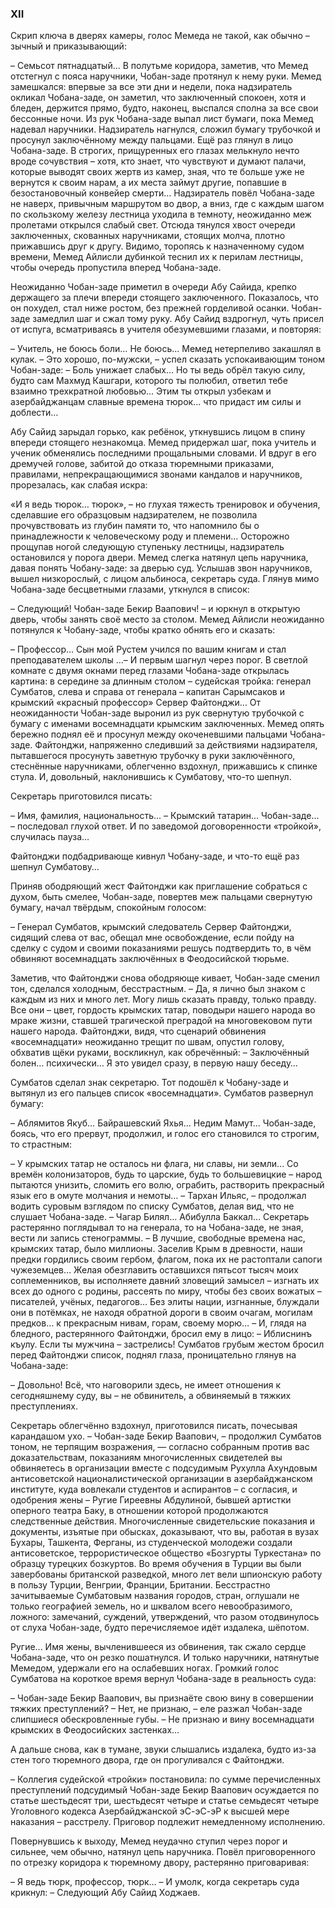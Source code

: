 ### XII

Скрип ключа в дверях камеры, голос Мемеда не такой, как обычно – зычный и приказывающий:

– Семьсот пятнадцатый... 
В полутьме коридора, заметив, что Мемeд отстегнул с пояса наручники, Чобан-заде протянул к нему руки.
Мемед замешкался: впервые за все эти дни и недели, пока надзиратель окликал Чобана-заде, он заметил, что заключенный спокоен, хотя и бледен, держится прямо, будто, наконец, выспался сполна за все свои бессонные ночи. 
Из рук Чобана-заде выпал лист бумаги, пока Мемед надевал наручники.
Надзиратель нагнулся, сложил бумагу трубочкой и просунул заключённому между пальцами.
Ещё раз глянул в лицо Чобана-заде.
В строгих, прищуренных его глазах мелькнуло нечто вроде сочувствия – хотя, кто знает, что чувствуют и думают палачи, которые выводят своих жертв из камер, зная, что те больше уже не вернутся к своим нарам, а их места займут другие, попавшие в безостановочный конвейер смерти… 
Надзиратель повёл Чобана-заде не наверх, привычным маршрутом во двор, а вниз, где с каждым шагом по скользкому железу лестница уходила в темноту, неожиданно меж пролетами открылся слабый свет. 
Отсюда тянулся хвост очереди заключенных, скованных наручниками, стоящих молча, плотно прижавшись друг к другу.
Видимо, торопясь к назначенному судом времени, Мемед Айлисли дубинкой теснил их к перилам лестницы, чтобы очередь пропустила вперед Чобана-заде.

Неожиданно Чобан-заде приметил в очереди Абу Сайида, крепко держащего за плечи впереди стоящего заключенного.
Показалось, что он похудел, стал ниже ростом, без прежней горделивой осанки.
Чобан-заде замедлил шаг и сжал тому руку.
Абу Сайид вздрогнул, чуть присел от испуга, всматриваясь в учителя обезумевшими глазами, и повторяя:

– Учитель, не боюсь боли…
Не боюсь... 
Мемед нетерпеливо закашлял в кулак. 
– Это хорошо, по-мужски, – успел сказать успокаивающим тоном Чобан-заде: – Боль унижает слабых…
Но ты ведь обрёл такую силу, будто сам Махмуд Кашгари, которого ты полюбил, ответил тебе взаимно трехкратной любовью…
Этим ты открыл узбекам и азербайджанцам славные времена тюрок... что придаст им силы и доблести…

Абу Сайид зарыдал горько, как ребёнок, уткнувшись лицом в спину впереди стоящего незнакомца. 
Мемед придержал шаг, пока учитель и ученик обменялись последними прощальными словами.
И вдруг в его дремучей голове, забитой до отказа тюремными приказами, правилами, непрекращающимися звонами кандалов и наручников, прорезалась, как слабая искра:

«И я ведь тюрок… тюрок», – но глухая тяжесть тренировок и обучения, сделавшие его образцовым надзирателем, не позволила прочувствовать из глубин памяти то, что напомнило бы о принадлежности к человеческому роду и племени... 
Осторожно прощупав ногой следующую ступеньку лестницы, надзиратель остановился у порога двери.
Мемед слегка натянул цепь наручника, давая понять Чобану-заде: за дверью суд. 
Услышав звон наручников, вышел низкорослый, с лицом альбиноса, секретарь суда.
Глянув мимо Чобана-заде бесцветными глазами, уткнулся в список:

– Следующий!
Чобан-заде Бекир Ваапович! – и юркнул в открытую дверь, чтобы занять своё место за столом. 
Мемед Айлисли неожиданно потянулся к Чобану-заде, чтобы кратко обнять его и сказать:

– Профессор…
Сын мой Рустем учился по вашим книгам и стал преподавателем школы …– И первым шагнул через порог. 
В светлой комнате с двумя окнами перед глазами Чобана-заде открылась картина: в середине за длинным столом – судейская тройка: генерал Сумбатов, слева и справа от генерала – капитан Сарымсаков и крымский «красный профессор» Сервер Файтонджи... 
От неожиданности Чобан-заде выронил из рук свернутую трубочкой с бумагу с именами восемнадцати крымским заключенных.
Мемед опять бережно поднял её и просунул между окоченевшими пальцами Чобана-заде. 
Файтонджи, напряженно следивший за действиями надзирателя, пытавшегося просунуть заветную трубочку в руки заключённого, стеснённые наручниками, облегченно вздохнул, прижавшись к спинке стула.
И, довольный, наклонившись к Сумбатову, что-то шепнул.

Секретарь приготовился писать:

– Имя, фамилия, национальность... 
– Крымский татарин...
Чобан-заде... – последовал глухой ответ. 
И по заведомой договоренности «тройкой», случилась пауза…

Файтонджи подбадривающе кивнул Чобану-заде, и что-то ещё раз шепнул Сумбатову…

Приняв ободряющий жест Файтонджи как приглашение собраться с духом, быть смелее, Чобан-заде, повертев меж пальцами свернутую бумагу, начал твёрдым, спокойным голосом:

– Генерал Сумбатов, крымский следователь Сервер Файтонджи, сидящий слева от вас, обещал мне освобождение, если пойду на сделку с судом и своими показаниями решусь подтвердить то, в чём обвиняют восемнадцать заключённых в Феодосийской тюрьме.

Заметив, что Файтонджи снова ободряюще кивает, Чобан-заде сменил тон, сделался холодным, бесстрастным. – Да, я лично был знаком с каждым из них и много лет.
Могу лишь сказать правду, только правду.
Все они – цвет, гордость крымских татар, поводыри нашего народа во мраке жизни, ставшей трагической преградой на многовековом пути нашего народа. 
Файтонджи, видя, что сценарий обвинения «восемнадцати» неожиданно трещит по швам, опустил голову, обхватив щёки руками, воскликнул, как обречённый: 
– Заключённый болен… психически…
Я это увидел сразу, в первую нашу беседу…

Сумбатов сделал знак секретарю.
Тот подошёл к Чобану-заде и вытянул из его пальцев список «восемнадцати». 
Сумбатов развернул бумагу:

– Аблямитов Якуб…
Байрашевский Яхья...
Недим Мамут... 
Чобан-заде, боясь, что его прервут, продолжил, и голос его становился то строгим, то страстным:

– У крымских татар не осталось ни флага, ни славы, ни земли...
Со времён колонизаторов, будь то царские, будь то большевицкие – народ пытаются унизить, сломить его волю, ограбить, растворить прекрасный язык его в омуте молчания и немоты… 
– Тархан Ильяс, – продолжал водить суровым взглядом по списку Сумбатов, делая вид, что не слушает Чобана-заде. – Чагар Билял…
Абибулла Баккал… 
Секретарь растерянно поглядывал то на генерала, то на Чобана-заде, не зная, вести ли запись стенограммы. 
– В лучшие, свободные времена нас, крымских татар, было миллионы.
Заселив Крым в древности, наши предки гордились своим гербом, флагом, пока их не растоптали сапоги чужеземцев…
Желая обезглавить оставшихся пятьсот тысяч моих соплеменников, вы исполняете давний зловещий замысел – изгнать их всех до одного с родины, рассеять по миру, чтобы без своих вожатых – писателей, учёных, педагогов...
Без элиты нации, изгнанные, блуждали они в потёмках, не находя обратной дороги в своим очагам, могилам предков… к прекрасным нивам, горам, своему морю… – И, глядя на бледного, растерянного Файтонджи, бросил ему в лицо: – Иблиснинъ къулу.
Если ты мужчина – застрелись! 
Сумбатов грубым жестом бросил перед Файтонджи список, поднял глаза, проницательно глянув на Чобана-заде:

– Довольно!
Всё, что наговорили здесь, не имеет отношения к сегодняшнему суду, вы – не обвинитель, а обвиняемый в тяжких преступлениях.

Секретарь облегчённо вздохнул, приготовился писать, почесывая карандашом ухо. 
– Чобан-заде Бекир Ваапович, – продолжил Сумбатов тоном, не терпящим возражения, — согласно собранным против вас доказательствам, показаниям многочисленных свидетелей вы обвиняетесь в организации вместе с подсудимым Рухулла Ахундовым антисоветской националистической организации в азербайджанском институте, куда вовлекали студентов и аспирантов – с согласия, и одобрения жены – Ругие Гиреевны Абдулиной, бывшей артистки оперного театра Баку, в отношении которой продолжаются следственные действия.
Многочисленные свидетельские показания и документы, изъятые при обысках, доказывают, что вы, работая в вузах Бухары, Ташкента, Ферганы, из студенческой молодежи создали антисоветское, террористическое общество «Бозгурты Туркестана» по образцу турецких бозкуртов.
Во время обучения в Турции вы были завербованы британской разведкой, много лет вели шпионскую работу в пользу Турции, Венгрии, Франции, Британии. 
Бесстрастно зачитываемые Сумбатовым названия городов, стран, оглушали не только географией земель, но и шквалом всего невообразимого, ложного: замечаний, суждений, утверждений, что разом отодвинулось от слуха Чобан-заде, будто перечисляемое идёт издалека, шёпотом.

Ругие...
Имя жены, вычленившееся из обвинения, так сжало сердце Чобана-заде, что он резко пошатнулся.
И только наручники, натянутые Мемедом, удержали его на ослабевших ногах. 
Громкий голос Сумбатова на короткое время вернул Чобана-заде в реальность суда:

– Чобан-заде Бекир Ваапович, вы признаёте свою вину в совершении тяжких преступлений? 
– Нет, не признаю, – еле разжал Чобан-заде слипшиеся обескровленные губы. – Не признаю и вину восемнадцати крымских в Феодосийских застенках…

А дальше снова, как в тумане, звуки слышались издалека, будто из-за стен того тюремного двора, где он прогуливался с Файтонджи.

– Коллегия судейской «тройки» постановила: по сумме перечисленных преступлений подсудимый Чобан-заде Бекир Ваапович осуждается по статье шестьдесят три, шестьдесят четыре и статье семьдесят четыре Уголовного кодекса Азербайджанской эС-эС-эР к высшей мере наказания – расстрелу.
Приговор подлежит немедленному исполнению.

Повернувшись к выходу, Мемед неудачно ступил через порог и сильнее, чем обычно, натянул цепь наручника.
Повёл приговоренного по отрезку коридора к тюремному двору, растерянно приговаривая:

– Я ведь тюрк, профессор, тюрк… – И умолк, когда секретарь суда крикнул: – Следующий Абу Сайид Ходжаев.
